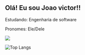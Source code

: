 ## Olá! Eu sou Joao victor!!


Estudando: Engenharia de software

Pronomes: Ele/Dele

<picture>
  <source
    srcset="https://github-readme-stats.vercel.app/api?username=JoaoVictor-236&show_icons=true&theme=dark"
    media="(prefers-color-scheme: dark)" 
  />
  <source
    srcset="https://github-readme-stats.vercel.app/api?username=JoaoVictor-236&show_icons=true"
    media="(prefers-color-scheme: light), (prefers-color-scheme: no-preference)"
  />
  <img src="https://github-readme-stats.vercel.app/api?username=JoaoVictor-236&show_icons=true" />
</picture> 

![Top Langs](https://github-readme-stats.vercel.app/api/top-langs/?username=JoaoVictor-236&layout=compact&theme=dark)
